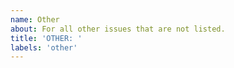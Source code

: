 ```yaml
---
name: Other
about: For all other issues that are not listed.
title: 'OTHER: '
labels: 'other'
---
```


